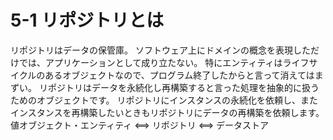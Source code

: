 # 5-1 リポジトリとは
リポジトリはデータの保管庫。
ソフトウェア上にドメインの概念を表現しただけでは、アプリケーションとして成り立たない。
特にエンティティはライフサイクルのあるオブジェクトなので、プログラム終了したからと言って消えてはまずい。
リポジトリはデータを永続化し再構築すると言った処理を抽象的に扱うためのオブジェクトです。
リポジトリにインスタンスの永続化を依頼し、またインスタンスを再構築したいときもリポジトリにデータの再構築を依頼します。
値オブジェクト・エンティティ <==> リポジトリ <==> データストア